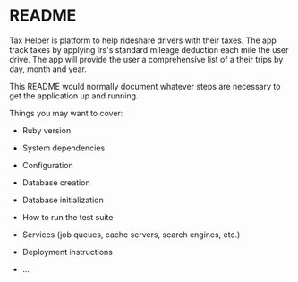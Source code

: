 # README

Tax Helper is platform to help rideshare drivers with their taxes. The app track taxes by applying Irs's standard mileage deduction
each mile the user drive. The app will provide the user a comprehensive list of a their trips by day, month and year.


This README would normally document whatever steps are necessary to get the
application up and running.

Things you may want to cover:

* Ruby version

* System dependencies

* Configuration

* Database creation

* Database initialization

* How to run the test suite

* Services (job queues, cache servers, search engines, etc.)

* Deployment instructions

* ...
